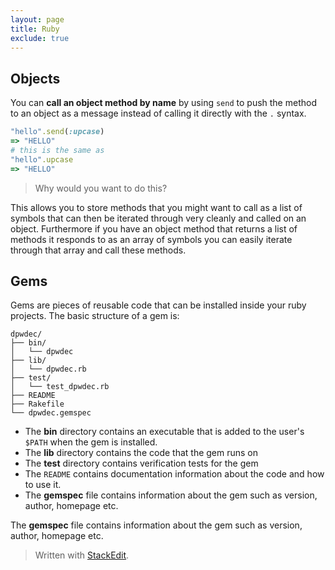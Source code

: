 ```yaml
---
layout: page
title: Ruby
exclude: true
---
```


## Objects
You can **call an object method by name** by using `send` to push the method to an object as a message instead of calling it directly with the `.` syntax.
```ruby
"hello".send(:upcase)
=> "HELLO"
# this is the same as
"hello".upcase
=> "HELLO"
```
> Why would you want to do this?

This allows you to store methods that you might want to call as a list of symbols that can then be iterated through very cleanly and called on an object. Furthermore if you have an object method that returns a list of methods it responds to as an array of symbols you can easily iterate through that array and call these methods.

## Gems
Gems are pieces of reusable code that can be installed inside your ruby projects. The basic structure of a gem is:
```
dpwdec/
├── bin/
│   └── dpwdec
├── lib/
│   └── dpwdec.rb
├── test/
│   └── test_dpwdec.rb
├── README
├── Rakefile
└── dpwdec.gemspec
```

 - The **bin** directory contains an executable that is added to the user's `$PATH` when the gem is installed.
 - The **lib** directory contains the code that the gem runs on
 - The **test** directory contains verification tests for the gem
 - The `README` contains documentation information about the code and how to use it.
 - The **gemspec** file contains information about the gem such as version, author, homepage etc.

The **gemspec** file contains information about the gem such as version, author, homepage etc.
> Written with [StackEdit](https://stackedit.io/).
<!--stackedit_data:
eyJoaXN0b3J5IjpbLTE4MTEwODM4NDEsLTExNTk1MjcwNDFdfQ
==
-->